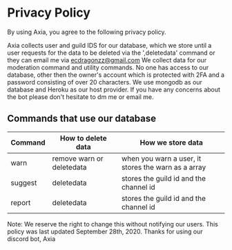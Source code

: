 # Privacy Policy
By using Axia, you agree to the following privacy policy.

Axia collects user and guild IDS for our database, which we store until a user requests for the data to be deleted via the ',deletedata' command or they can email me via ecdragonzz@gmail.com
We collect data for our moderation command and utility commands. No one has access to our database, other then the owner's account which is protected with 2FA 
and a password consisting of over 20 characters. We use mongodb as our database and Heroku as our host provider. If you have any concerns about the bot please don't hesitate to dm me or email me. 

## Commands that use our database
Command | How to delete data  | How we store data
------------ | ------------- | ------------- 
warn | remove warn or deletedata | when you warn a user, it stores the warn as a array
suggest | deletedata | stores the guild id and the channel id
report | deletedata | stores the guild id and the channel id 

Note: We reserve the right to change this without notifying our users.
This policy was last updated September 28th, 2020.
Thanks for using our discord bot, Axia
